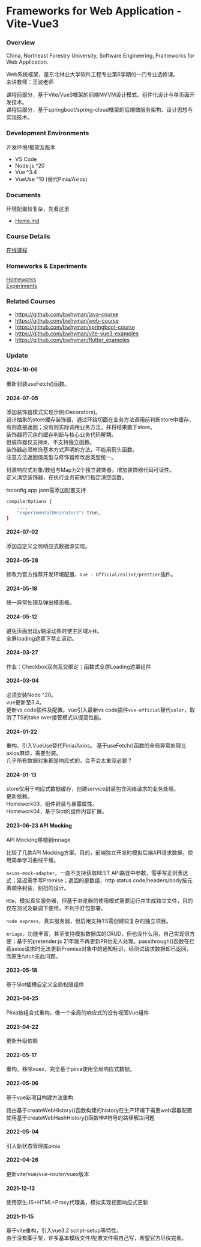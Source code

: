 # Frameworks for Web Application - Vite-Vue3

### Overview

China, Northeast Forestry University, Software Engineering, Frameworks for Web Application.

Web系统框架，是东北林业大学软件工程专业第6学期的一门专业选修课。  
主讲教师：王波老师

课程前部分，基于Vite/Vue3框架的前端MVVM设计模式、组件化设计与单页面开发技术。  
课程后部分，基于springboot/spring-cloud框架的后端微服务架构、设计思想与实现技术。

### Development Environments

开发环境/框架及版本

- VS Code
- Node.js ^20
- Vue ^3.4
- VueUse ^10 (替代Pinia/Axios)

### Documents

环境配置较复杂，先看这里

- [Home.md](Home.md)

### Course Details

[在线课程](https://mooc1-1.chaoxing.com/course/208931964.html)

### Homeworks & Experiments

[Homeworks](./homework.md)  
[Experiments](./experiments.md)

### Related Courses

- https://github.com/bwhyman/java-course
- https://github.com/bwhyman/web-course
- https://github.com/bwhyman/springboot-course
- https://github.com/bwhyman/vite-vue3-examples
- https://github.com/bwhyman/flutter_examples

### Update

#### 2024-10-06

重新封装useFetch()函数。

#### 2024-07-05

添加装饰器模式实现示例(Decorators)。  
设计抽象的store缓存装饰器，通过环绕切面在业务方法调用前判断store中缓存，
有则直接返回；没有则实际调用业务方法，并将结果置于store。  
装饰器将冗余的缓存判断与核心业务代码解耦。  
但装饰器仅支持`类`，不支持独立函数。  
装饰器必须修饰基本方式声明的方法，不能用箭头函数。  
注意方法返回值类型与修饰器修改后类型统一。

封装响应式对象/数组与Map为2个独立装饰器，增加装饰器代码可读性。  
定义清空装饰器，在执行业务前执行指定清空函数。

tsconfig.app.json需添加配置支持

```sh
compilerOptions {
    ...,
    "experimentalDecorators": true,
}
```

#### 2024-07-02

添加自定义全局响应式数据源实现。

#### 2024-05-28

修改为官方推荐开发环境配置，`Vue - Official/eslint/prettier`插件。

#### 2024-05-18

统一异常处理及弹出模态框。

#### 2024-05-12

避免页面出现y轴滚动条时使主区域`左移`。  
全屏loading遮罩下禁止滚动。

#### 2024-03-27

作业：Checkbox双向互交绑定；函数式全屏Loading遮罩组件

#### 2024-03-04

必须安装Node ^20。  
vue更新至3.4。  
更新vs code插件及配置。vue引入最新vs code插件`vue-official`替代`volar`，取消了TS的take over接管模式以提高性能。

#### 2024-01-22

重构。引入VueUse替代Pinia/Axios。
基于useFetch()函数的全局异常处理比axios麻烦，需要封装。  
几乎所有数据对象都是响应式的，会不会太重没必要？

#### 2024-01-13

store仅用于响应式数据缓存，创建service封装包含网络请求的业务处理。  
更新依赖。  
Homework03，组件封装与暴露属性。  
Homework04，基于Slot的组件内容扩展。

#### 2023-06-23 API Mocking

API Mocking移植到mriage

比较了几款API Mocking方案。目的，前端独立开发时模拟后端API请求数据，使用简单学习曲线平缓。

`axios-mock-adapter`，一直不支持获取REST API路径中参数，需手写正则表达式；延迟需手写Promise；返回的是数组，http status code/headers/body按元素顺序封装，别扭的设计。

`MSW`，模拟真实服务器，但基于浏览器的使用模式需要运行并生成独立文件，目的仅在测试及联调下使用，不利于打包部署。

`node express`，真实服务器，但启用支持TS需创建较复杂的独立项目。

`mriage`，功能丰富，甚至支持模拟数据库的CRUD，但也没什么用，自己实现很方便；基于的pretender.js 21年就不再更新PR也无人处理。passthrough()函数在拦截axios请求时无法更新Promise对象中的通知标识，经测试请求数据却已返回，而原生fatch无此问题。

#### 2023-05-18

基于Slot插槽自定义全局权限组件

#### 2023-04-25

Pinia按组合式重构，像一个全局的响应式的没有视图Vue组件

#### 2023-04-22

更新升级依赖

#### 2022-05-17

重构。移除vuex，完全基于pinia使用全局响应式数据。

#### 2022-05-06

基于vue新项目构建方法重构

路由基于createWebHistory()函数构建的history在生产环境下需要web容器配置  
使用基于createWebHashHistory()函数带#符号的路径解决问题

#### 2022-05-04

引入新状态管理库pinia

#### 2022-04-26

更新vite/vue/vue-router/vuex版本

#### 2021-12-13

使用原生JS+HTML+Proxy代理类，模拟实现视图响应式更新

#### 2021-11-15

基于vite重构，引入vue3.2 script-setup等特性。  
由于没有脚手架，许多基本模板文件/配置文件得自己写，希望官方尽快完善。
